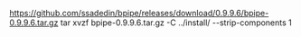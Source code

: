 https://github.com/ssadedin/bpipe/releases/download/0.9.9.6/bpipe-0.9.9.6.tar.gz
tar xvzf bpipe-0.9.9.6.tar.gz -C ../install/ --strip-components 1
